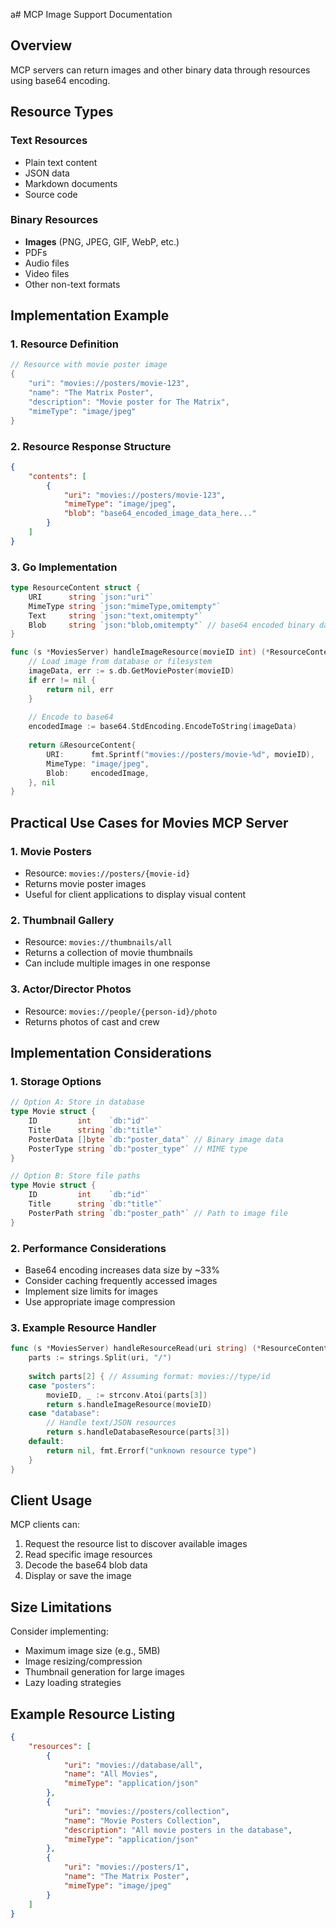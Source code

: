 a# MCP Image Support Documentation

## Overview
MCP servers can return images and other binary data through resources using base64 encoding.

## Resource Types

### Text Resources
- Plain text content
- JSON data
- Markdown documents
- Source code

### Binary Resources
- **Images** (PNG, JPEG, GIF, WebP, etc.)
- PDFs
- Audio files
- Video files
- Other non-text formats

## Implementation Example

### 1. Resource Definition
```go
// Resource with movie poster image
{
    "uri": "movies://posters/movie-123",
    "name": "The Matrix Poster",
    "description": "Movie poster for The Matrix",
    "mimeType": "image/jpeg"
}
```

### 2. Resource Response Structure
```json
{
    "contents": [
        {
            "uri": "movies://posters/movie-123",
            "mimeType": "image/jpeg",
            "blob": "base64_encoded_image_data_here..."
        }
    ]
}
```

### 3. Go Implementation
```go
type ResourceContent struct {
    URI      string `json:"uri"`
    MimeType string `json:"mimeType,omitempty"`
    Text     string `json:"text,omitempty"`
    Blob     string `json:"blob,omitempty"` // base64 encoded binary data
}

func (s *MoviesServer) handleImageResource(movieID int) (*ResourceContent, error) {
    // Load image from database or filesystem
    imageData, err := s.db.GetMoviePoster(movieID)
    if err != nil {
        return nil, err
    }
    
    // Encode to base64
    encodedImage := base64.StdEncoding.EncodeToString(imageData)
    
    return &ResourceContent{
        URI:      fmt.Sprintf("movies://posters/movie-%d", movieID),
        MimeType: "image/jpeg",
        Blob:     encodedImage,
    }, nil
}
```

## Practical Use Cases for Movies MCP Server

### 1. Movie Posters
- Resource: `movies://posters/{movie-id}`
- Returns movie poster images
- Useful for client applications to display visual content

### 2. Thumbnail Gallery
- Resource: `movies://thumbnails/all`
- Returns a collection of movie thumbnails
- Can include multiple images in one response

### 3. Actor/Director Photos
- Resource: `movies://people/{person-id}/photo`
- Returns photos of cast and crew

## Implementation Considerations

### 1. Storage Options
```go
// Option A: Store in database
type Movie struct {
    ID         int    `db:"id"`
    Title      string `db:"title"`
    PosterData []byte `db:"poster_data"` // Binary image data
    PosterType string `db:"poster_type"` // MIME type
}

// Option B: Store file paths
type Movie struct {
    ID         int    `db:"id"`
    Title      string `db:"title"`
    PosterPath string `db:"poster_path"` // Path to image file
}
```

### 2. Performance Considerations
- Base64 encoding increases data size by ~33%
- Consider caching frequently accessed images
- Implement size limits for images
- Use appropriate image compression

### 3. Example Resource Handler
```go
func (s *MoviesServer) handleResourceRead(uri string) (*ResourceContent, error) {
    parts := strings.Split(uri, "/")
    
    switch parts[2] { // Assuming format: movies://type/id
    case "posters":
        movieID, _ := strconv.Atoi(parts[3])
        return s.handleImageResource(movieID)
    case "database":
        // Handle text/JSON resources
        return s.handleDatabaseResource(parts[3])
    default:
        return nil, fmt.Errorf("unknown resource type")
    }
}
```

## Client Usage

MCP clients can:
1. Request the resource list to discover available images
2. Read specific image resources
3. Decode the base64 blob data
4. Display or save the image

## Size Limitations

Consider implementing:
- Maximum image size (e.g., 5MB)
- Image resizing/compression
- Thumbnail generation for large images
- Lazy loading strategies

## Example Resource Listing
```json
{
    "resources": [
        {
            "uri": "movies://database/all",
            "name": "All Movies",
            "mimeType": "application/json"
        },
        {
            "uri": "movies://posters/collection",
            "name": "Movie Posters Collection",
            "description": "All movie posters in the database",
            "mimeType": "application/json"
        },
        {
            "uri": "movies://posters/1",
            "name": "The Matrix Poster",
            "mimeType": "image/jpeg"
        }
    ]
}
```